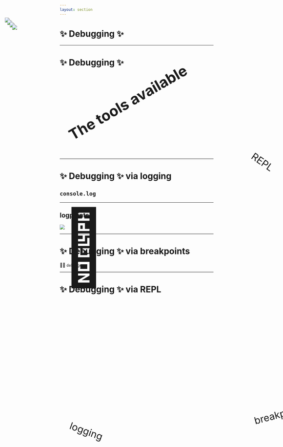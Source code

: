 ```yaml
---
layout: section
---
```


# ✨ Debugging ✨

<!-- 

We all have to debug for our jobs, but there are same debug tools that I've noticed are not very
commonly used in web dev, so I wanted to quick share what those are, and how to configure them.

-->

---

# ✨ Debugging ✨


<h2 style="transform: rotate(-30deg); font-size: 3rem;">
The tools available
</h2>

<div v-click style="transform: rotate(20deg) translateX(40vw) translateY(25vh); font-size: 2rem">
	logging
</div>
<div v-click style="transform: rotate(-15deg) translateX(40vw) translateY(25vh); font-size: 2rem">
	breakpoints
</div>
<div v-click style="transform: rotate(35deg) translateX(60vw) translateY(-5vh); font-size: 2rem">
	REPL
</div>


<!-- 

So, in all of debugging, we have three techniques, which have various ways of using and interacting
with your code.

[click] logging
[click] breakpoints
[click] and REPLs

However, how you got about using these 3 techniques can greatly change how effective you are at
figuriing out what is going on

-->

---


# ✨ Debugging ✨ via logging

<div class="centered">

## `console.log`

<div v-click style="font-size: 15rem; position: absolute;">
	🚫
</div>

</div>

<!--

console.log.

[click] we don't want to do this.
a few reasons:
- requires a code change in order to see things
- if your code uses a build, this will require a rebuild of the changed code
- if your code is in the browser, and you don't have hot-module-reloading, 
  you have to wait for a full browser refresh, and all those network requests, etc

-->

---

## logpoints



<div class="image-stack">

<img v-after src="/images/debugging-menu.png" />
<Arrow v-click.after.hide="1" x1="75" y1="155" x2="100" y2="140" color="red" />
<img style="position: absolute; left: 3rem; top: 7rem;" v-click src="/images/logpoint-begin.png" />
<img style="position: absolute; left: 3.5rem; top: 7.5rem;" v-click src="/images/logpoint-filled.png" />
<img style="position: absolute; left: 4rem; top: 8rem;" v-click src="/images/logpoint-marked.png" />
<img style="position: absolute; left: 4.5rem; top: 8.5rem;" v-click src="/images/logpoint-result.png" />

</div>	

<!-- 

we start with right-clicking the gutter on the left side of a file in the sources or debugger panel
of the browser's tools

[click] we're presented with a little inline modal here where we can enter what we want to log, and
say if we want the stack printed as well.

[click] I like having the stack trace, but I understand it can often be redundant and noisy for how
some folks like to debug

[click] this is what the created logpoint looks like -- a Pink lil'flag thing

[click] and here is what it looks like -- the console has a similar color indicator to the left, it
logs what we told it to. On the right, it tells us where the logpoint is, and then we have a stack
for how we got to `compiler.ts` line 49


I find this technique is most useful for when I have to figure out how a particular function is
getting called _and_ I expect it to be called multiple times, and I don't want to pause at every
call in to a function. and I didn't need to change any of the source code to gain this information. 

... but speaking of pausing at a call in to a function.

-->


---

# ✨ Debugging ✨ via breakpoints


🙅‍♂️ `debugger`

<!-- -->

---

# ✨ Debugging ✨ via REPL


<!-- -->

